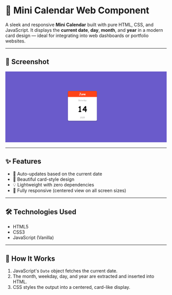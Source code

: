 # 📆 Mini Calendar Web Component

A sleek and responsive **Mini Calendar** built with pure HTML, CSS, and JavaScript. It displays the **current date**, **day**, **month**, and **year** in a modern card design — ideal for integrating into web dashboards or portfolio websites.

---

## 📸 Screenshot

![Mini Calendar Screenshot](https://github.com/Shripad29/mini_calender/blob/main/minicalender.PNG?raw=true)  

---

## ✨ Features

- 📅 Auto-updates based on the current date
- 🌈 Beautiful card-style design
- 💡 Lightweight with zero dependencies
- 📱 Fully responsive (centered view on all screen sizes)

---

## 🛠️ Technologies Used

- HTML5
- CSS3
- JavaScript (Vanilla)

---

## 🔧 How It Works

1. JavaScript's `Date` object fetches the current date.
2. The month, weekday, day, and year are extracted and inserted into HTML.
3. CSS styles the output into a centered, card-like display.


